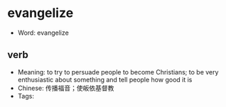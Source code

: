 # evangelize

- Word: evangelize

## verb

- Meaning: to try to persuade people to become Christians; to be very enthusiastic about something and tell people how good it is
- Chinese: 传播福音；使皈依基督教
- Tags: 

